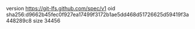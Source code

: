 version https://git-lfs.github.com/spec/v1
oid sha256:d9662b45fec0f927ea17499f3172b1ae5dd468d51726625d59419f3a448289c8
size 34456
